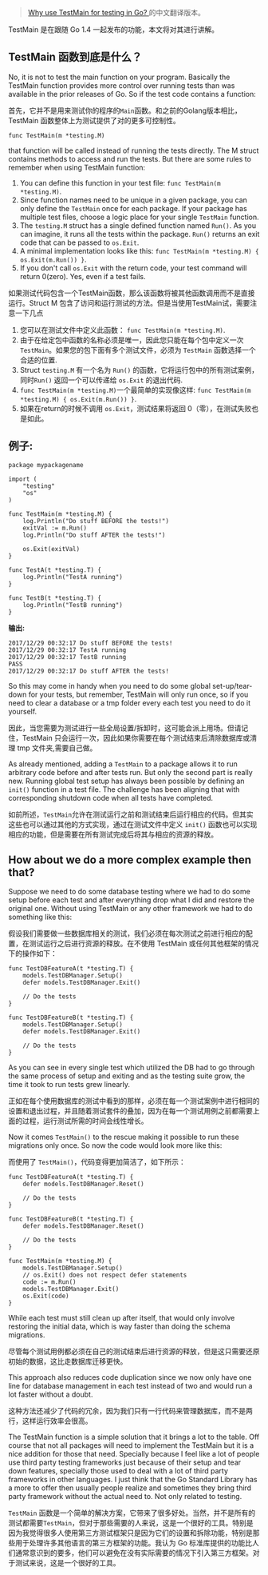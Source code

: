 > [Why use TestMain for testing in Go?
](https://medium.com/goingogo/why-use-testmain-for-testing-in-go-dafb52b406bc)的中文翻译版本。


TestMain 是在跟随 Go 1.4 一起发布的功能，本文将对其进行讲解。

**TestMain 函数到底是什么？**
--------------------------------------

No, it is not to test the main function on your program. Basically the TestMain function provides more control over running tests than was available in the prior releases of Go. So if the test code contains a function:

首先，它并不是用来测试你的程序的`Main`函数。和之前的Golang版本相比，TestMain 函数整体上为测试提供了对的更多可控制性。

```
func TestMain(m *testing.M)
```
that function will be called instead of running the tests directly. The M struct contains methods to access and run the tests. But there are some rules to remember when using TestMain function:


1.  You can define this function in your test file: `func TestMain(m *testing.M)`.
2.  Since function names need to be unique in a given package, you can only define the `TestMain` once for each package. If your package has multiple test files, choose a logic place for your single `TestMain` function.
3.  The `testing.M` struct has a single defined function named `Run()`. As you can imagine, it runs all the tests within the package. `Run()` returns an exit code that can be passed to `os.Exit`.
4.  A minimal implementation looks like this: `func TestMain(m *testing.M) { os.Exit(m.Run()) }`.
5.  If you don't call `os.Exit` with the return code, your test command will return 0(zero). Yes, even if a test fails.

如果测试代码包含一个TestMain函数，那么该函数将被其他函数调用而不是直接运行。Struct M 包含了访问和运行测试的方法。但是当使用TestMain试，需要注意一下几点
1.  您可以在测试文件中定义此函数： `func TestMain(m *testing.M)`.
1.  由于在给定包中函数的名称必须是唯一，因此您只能在每个包中定义一次`TestMain`。如果您的包下面有多个测试文件，必须为 `TestMain` 函数选择一个合适的位置.
1.  Struct `testing.M` 有一个名为 `Run()` 的函数，它将运行包中的所有测试案例， 同时`Run()` 返回一个可以传递给 `os.Exit` 的退出代码.
1.  `func TestMain(m *testing.M)`一个最简单的实现像这样: `func TestMain(m *testing.M) { os.Exit(m.Run()) }`.
1.  如果在return的时候不调用 `os.Exit`，测试结果将返回 0（零），在测试失败也是如此。

例子:
-------------------

```
package mypackagename

import (
    "testing"
    "os"
)

func TestMain(m *testing.M) {
    log.Println("Do stuff BEFORE the tests!")
    exitVal := m.Run()
    log.Println("Do stuff AFTER the tests!")

    os.Exit(exitVal)
}

func TestA(t *testing.T) {
    log.Println("TestA running")
}

func TestB(t *testing.T) {
    log.Println("TestB running")
}
```

**输出:**

```
2017/12/29 00:32:17 Do stuff BEFORE the tests!
2017/12/29 00:32:17 TestA running
2017/12/29 00:32:17 TestB running
PASS
2017/12/29 00:32:17 Do stuff AFTER the tests!
```

So this may come in handy when you need to do some global set-up/tear-down for your tests, but remember, TestMain will only run once, so if you need to clear a database or a tmp folder every each test you need to do it yourself.

因此，当您需要为测试进行一些全局设置/拆卸时，这可能会派上用场。但请记住，TestMain 只会运行一次，因此如果你需要在每个测试结束后清除数据库或清理 tmp 文件夹,需要自己做。

As already mentioned, adding a `TestMain` to a package allows it to run arbitrary code before and after tests run. But only the second part is really new. Running global test setup has always been possible by defining an `init()` function in a test file. The challenge has been aligning that with corresponding shutdown code when all tests have completed.

如前所述，`TestMain`允许在测试运行之前和测试结束后运行相应的代码。但其实这些也可以通过其他的方式实现，通过在测试文件中定义 `init()` 函数也可以实现相应的功能，但是需要在所有测试完成后将其与相应的资源的释放。

How about we do a more complex example then that?
-------------------------------------------------

Suppose we need to do some database testing where we had to do some setup before each test and after everything drop what I did and restore the original one. Without using TestMain or any other framework we had to do something like this:

假设我们需要做一些数据库相关的测试，我们必须在每次测试之前进行相应的配置，在测试运行之后进行资源的释放。在不使用 TestMain 或任何其他框架的情况下的操作如下：


```
func TestDBFeatureA(t *testing.T) {
    models.TestDBManager.Setup()
    defer models.TestDBManager.Exit()

    // Do the tests
}

func TestDBFeatureB(t *testing.T) {
    models.TestDBManager.Setup()
    defer models.TestDBManager.Exit()

    // Do the tests
}
```

As you can see in every single test which utilized the DB had to go through the same process of setup and exiting and as the testing suite grow, the time it took to run tests grew linearly.

正如在每个使用数据库的测试中看到的那样，必须在每一个测试案例中进行相同的设置和退出过程，并且随着测试套件的叠加，因为在每一个测试用例之前都需要上面的过程，运行测试所需的时间会线性增长。

Now it comes `TestMain()` to the rescue making it possible to run these migrations only once. So now the code would look more like this:

而使用了 `TestMain()`，代码变得更加简洁了，如下所示：
```
func TestDBFeatureA(t *testing.T) {
    defer models.TestDBManager.Reset()

    // Do the tests
}

func TestDBFeatureB(t *testing.T) {
    defer models.TestDBManager.Reset()

    // Do the tests
}

func TestMain(m *testing.M) {
    models.TestDBManager.Setup()
    // os.Exit() does not respect defer statements
    code := m.Run()
    models.TestDBManager.Exit()
    os.Exit(code)
}
```

While each test must still clean up after itself, that would only involve restoring the initial data, which is way faster than doing the schema migrations.

尽管每个测试用例都必须在自己的测试结束后进行资源的释放，但是这只需要还原初始的数据，这比走数据库迁移更快。

This approach also reduces code duplication since we now only have one line for database management in each test instead of two and would run a lot faster without a doubt.

这种方法还减少了代码的冗余，因为我们只有一行代码来管理数据库，而不是两行，这样运行效率会很高。

The TestMain function is a simple solution that it brings a lot to the table. Off course that not all packages will need to implement the TestMain but it is a nice addition for those that need. Specially because I feel like a lot of people use third party testing frameworks just because of their setup and tear down features, specially those used to deal with a lot of third party frameworks in other languages. I just think that the Go Standard Library has a more to offer then usually people realize and sometimes they bring third party framework without the actual need to. Not only related to testing.

`TestMain` 函数是一个简单的解决方案，它带来了很多好处。当然，并不是所有的测试都需要`TestMain`，但对于那些需要的人来说，这是一个很好的工具。特别是因为我觉得很多人使用第三方测试框架只是因为它们的设置和拆除功能，特别是那些用于处理许多其他语言的第三方框架的功能。我认为 Go 标准库提供的功能比人们通常意识到的要多，他们可以避免在没有实际需要的情况下引入第三方框架。对于测试来说，这是一个很好的工具。
